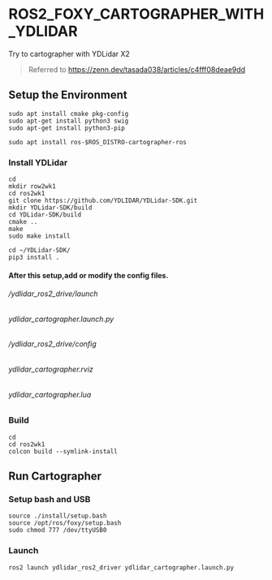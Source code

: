 # ROS2_FOXY_CARTOGRAPHER_WITH_YDLIDAR
Try to cartographer with YDLidar X2
>Referred to https://zenn.dev/tasada038/articles/c4fff08deae9dd

## Setup the Environment
```
sudo apt install cmake pkg-config
sudo apt-get install python3 swig
sudo apt-get install python3-pip
```
```
sudo apt install ros-$ROS_DISTRO-cartographer-ros
```
### Install YDLidar
```
cd
mkdir row2wk1
cd ros2wk1
git clone https://github.com/YDLIDAR/YDLidar-SDK.git
mkdir YDLidar-SDK/build
cd YDLidar-SDK/build
cmake ..
make
sudo make install
```
```
cd ~/YDLidar-SDK/
pip3 install .
```
#### After this setup,add or modify the config files.
###### /ydlidar_ros2_drive/launch
######  ydlidar_cartographer.launch.py
###### /ydlidar_ros2_drive/config
######  ydlidar_cartographer.rviz
######  ydlidar_cartographer.lua 

### Build
```
cd
cd ros2wk1
colcon build --symlink-install
```

## Run Cartographer
### Setup bash and USB
```
source ./install/setup.bash
source /opt/ros/foxy/setup.bash
sudo chmod 777 /dev/ttyUSB0
```
### Launch
```
ros2 launch ydlidar_ros2_driver ydlidar_cartographer.launch.py
```
